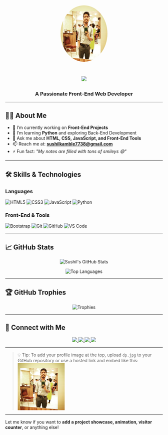 <!-- Profile Banner -->
<h1 align="center">
  <p align="center">
  <img src="https://github.com/Sushilk7738/Sushilk7738/raw/main/dp.jpg" width="150" height="180" style="border-radius: 50%;" alt="Sushil Kamble" />
</p>

  <img src="https://readme-typing-svg.herokuapp.com/?font=Righteous&size=35&center=true&vCenter=true&width=500&height=70&duration=4000&lines=Hi+👋+I'm+Sushil+Kamble!;" />
</h1>

<h3 align="center">A Passionate Front-End Web Developer</h3>

---

## 👨‍💻 About Me

- 🔭 I’m currently working on **Front-End Projects**
- 🌱 I’m learning **Python** and exploring Back-End Development
- 💬 Ask me about **HTML, CSS, JavaScript, and Front-End Tools**
- 📫 Reach me at: **sushilkamble7738@gmail.com**
- ⚡ Fun fact: _"My notes are filled with tons of smileys 😄"_

---

## 🛠️ Skills & Technologies

### Languages
![HTML5](https://img.shields.io/badge/HTML5-e34c26?style=for-the-badge&logo=html5&logoColor=white)
![CSS3](https://img.shields.io/badge/CSS3-264de4?style=for-the-badge&logo=css3&logoColor=white)
![JavaScript](https://img.shields.io/badge/JavaScript-F7DF1E?style=for-the-badge&logo=javascript&logoColor=black)
![Python](https://img.shields.io/badge/Python-3670A0?style=for-the-badge&logo=python&logoColor=white)

### Front-End & Tools
![Bootstrap](https://img.shields.io/badge/Bootstrap-563d7c?style=for-the-badge&logo=bootstrap&logoColor=white)
![Git](https://img.shields.io/badge/Git-F1502F?style=for-the-badge&logo=git&logoColor=white)
![GitHub](https://img.shields.io/badge/GitHub-100000?style=for-the-badge&logo=github&logoColor=white)
![VS Code](https://img.shields.io/badge/VS%20Code-007ACC?style=for-the-badge&logo=visual%20studio%20code&logoColor=white)

---

## 📈 GitHub Stats

<p align="center">
  <img src="https://github-readme-stats.vercel.app/api?username=Sushilk7738&show_icons=true&theme=radical&hide_border=true" alt="Sushil's GitHub Stats" />
</p>

<p align="center">
  <img src="https://github-readme-stats.vercel.app/api/top-langs/?username=Sushilk7738&layout=compact&theme=radical&hide_border=true" alt="Top Languages" />
</p>

---

## 🏆 GitHub Trophies

<p align="center">
  <img src="https://github-profile-trophy.vercel.app/?username=Sushilk7738&theme=radical&no-frame=true&row=1&margin-w=10" alt="Trophies" />
</p>

---

## 🤝 Connect with Me

<p align="center">
  <a href="https://www.linkedin.com/in/sushil-kamble-137585233" target="_blank">
    <img src="https://img.shields.io/badge/LinkedIn-%230077B5.svg?style=for-the-badge&logo=linkedin&logoColor=white" />
  </a>
  <a href="https://www.instagram.com/_sushil_kamble_/" target="_blank">
    <img src="https://img.shields.io/badge/Instagram-%23E4405F.svg?style=for-the-badge&logo=instagram&logoColor=white" />
  </a>
  <a href="https://wa.me/9324685036" target="_blank">
    <img src="https://img.shields.io/badge/WhatsApp-%2325D366.svg?style=for-the-badge&logo=whatsapp&logoColor=white" />
  </a>
  <a href="mailto:sushilkamble7738@gmail.com" target="_blank">
    <img src="https://img.shields.io/badge/Email-D14836?style=for-the-badge&logo=gmail&logoColor=white" />
  </a>
</p>

---

> 💡 Tip: To add your profile image at the top, upload `dp.jpg` to your GitHub repository or use a hosted link and embed like this:  
> <img src="https://github.com/Sushilk7738/Sushilk7738/raw/main/dp.jpg" width="150" height="150" align="center"/>

---

Let me know if you want to **add a project showcase, animation, visitor counter**, or anything else!
